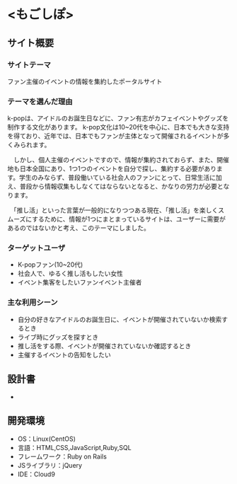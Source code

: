 
# <もごしぽ>

## サイト概要
### サイトテーマ
ファン主催のイベントの情報を集約したポータルサイト

### テーマを選んだ理由
k-popは、アイドルのお誕生日などに、ファン有志がカフェイベントやグッズを制作する文化があります。 k-pop文化は10~20代を中心に、日本でも大きな支持を得ており、近年では、日本でもファンが主体となって開催されるイベントが多くみられます。

　しかし、個人主催のイベントですので、情報が集約されておらず、また、開催地も日本全国にあり、1つ1つのイベントを自分で探し、集約する必要があります。学生のみならず、普段働いている社会人のファンにとって、日常生活に加え、普段から情報収集もしなくてはならないとなると、かなりの労力が必要となります。

　「推し活」といった言葉が一般的になりつつある現在、「推し活」を楽しくスムーズにするために、情報が1つにまとまっているサイトは、ユーザーに需要があるのではないかと考え、このテーマにしました。

### ターゲットユーザ
- K-popファン(10~20代)
- 社会人で、ゆるく推し活もしたい女性
- イベント集客をしたいファンイベント主催者

### 主な利用シーン
- 自分の好きなアイドルのお誕生日に、イベントが開催されていないか検索するとき
- ライブ時にグッズを探すとき
- 推し活をする際、イベントが開催されていないか確認するとき
- 主催するイベントの告知をしたい

## 設計書
- 

## 開発環境
- OS：Linux(CentOS)
- 言語：HTML,CSS,JavaScript,Ruby,SQL
- フレームワーク：Ruby on Rails
- JSライブラリ：jQuery
- IDE：Cloud9
